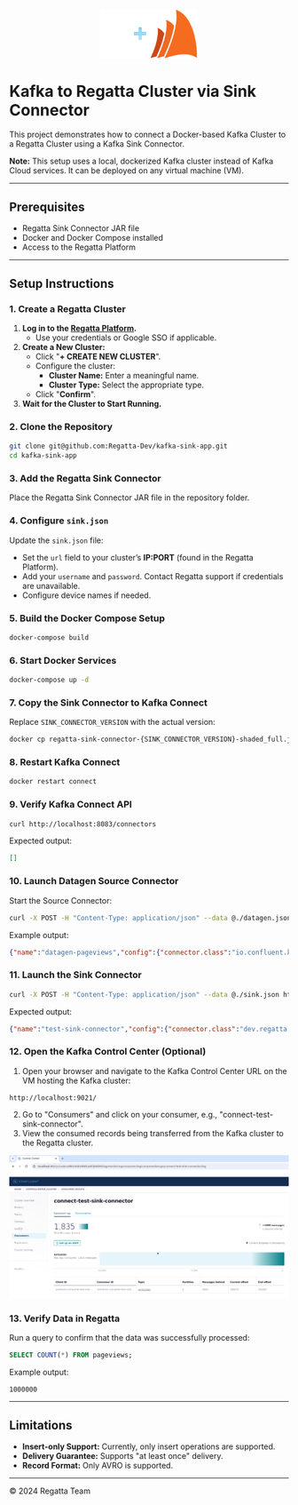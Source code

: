 <div align="center">
  <picture>
    <source srcset="assets/kafka+regatta-dark.png" media="(prefers-color-scheme: dark)">
    <source srcset="assets/kafka+regatta-light.png" media="(prefers-color-scheme: light)">
    <img src="assets/kafka+regatta-dark.png" alt="Kafka to Regatta Cluster Banner" title="Kafka to Regatta Cluster Banner" style="width:35%;">
  </picture>
</div>

# Kafka to Regatta Cluster via Sink Connector

This project demonstrates how to connect a Docker-based Kafka Cluster to a Regatta Cluster using a Kafka Sink Connector.

**Note:** This setup uses a local, dockerized Kafka cluster instead of Kafka Cloud services. It can be deployed on any virtual machine (VM).

---

## Prerequisites
- Regatta Sink Connector JAR file
- Docker and Docker Compose installed
- Access to the Regatta Platform

---

## Setup Instructions

### 1. Create a Regatta Cluster
1. **Log in to the [Regatta Platform](https://cloud.regatta.dev/).**
   - Use your credentials or Google SSO if applicable.
2. **Create a New Cluster:**
   - Click "**+ CREATE NEW CLUSTER**".
   - Configure the cluster:
     - **Cluster Name:** Enter a meaningful name.
     - **Cluster Type:** Select the appropriate type.
   - Click "**Confirm**".
3. **Wait for the Cluster to Start Running.**

### 2. Clone the Repository
```bash
git clone git@github.com:Regatta-Dev/kafka-sink-app.git
cd kafka-sink-app
```

### 3. Add the Regatta Sink Connector
Place the Regatta Sink Connector JAR file in the repository folder.

### 4. Configure `sink.json`
Update the `sink.json` file:
- Set the `url` field to your cluster’s **IP:PORT** (found in the Regatta Platform).
- Add your `username` and `password`. Contact Regatta support if credentials are unavailable.
- Configure device names if needed.

### 5. Build the Docker Compose Setup
```bash
docker-compose build
```

### 6. Start Docker Services
```bash
docker-compose up -d
```

### 7. Copy the Sink Connector to Kafka Connect
Replace `SINK_CONNECTOR_VERSION` with the actual version:
```bash
docker cp regatta-sink-connector-{SINK_CONNECTOR_VERSION}-shaded_full.jar connect:/usr/share/java/
```

### 8. Restart Kafka Connect
```bash
docker restart connect
```

### 9. Verify Kafka Connect API
```bash
curl http://localhost:8083/connectors
```
Expected output:
```json
[]
```

### 10. Launch Datagen Source Connector
Start the Source Connector:
```bash
curl -X POST -H "Content-Type: application/json" --data @./datagen.json http://localhost:8083/connectors
```
Example output:
```json
{"name":"datagen-pageviews","config":{"connector.class":"io.confluent.kafka.connect.datagen.DatagenConnector","kafka.topic":"pageviews", ...}}
```

### 11. Launch the Sink Connector
```bash
curl -X POST -H "Content-Type: application/json" --data @./sink.json http://localhost:8083/connectors
```
Expected output:
```json
{"name":"test-sink-connector","config":{"connector.class":"dev.regatta.sinkConnector.RegSinkConnector", ...}}
```

### 12. Open the Kafka Control Center (Optional)
1. Open your browser and navigate to the Kafka Control Center URL on the VM hosting the Kafka cluster:
```
http://localhost:9021/
```
2. Go to "Consumers" and click on your consumer, e.g., "connect-test-sink-connector".
3. View the consumed records being transferred from the Kafka cluster to the Regatta cluster.

<div align="center">
  <img src="assets/kafka_control_center.png" alt="Kafka Control Center">
</div>

### 13. Verify Data in Regatta
Run a query to confirm that the data was successfully processed:
```sql
SELECT COUNT(*) FROM pageviews;
```
Example output:
```
1000000
```

---

## Limitations
- **Insert-only Support:** Currently, only insert operations are supported.
- **Delivery Guarantee:** Supports "at least once" delivery.
- **Record Format:** Only AVRO is supported.

---

© 2024 Regatta Team


